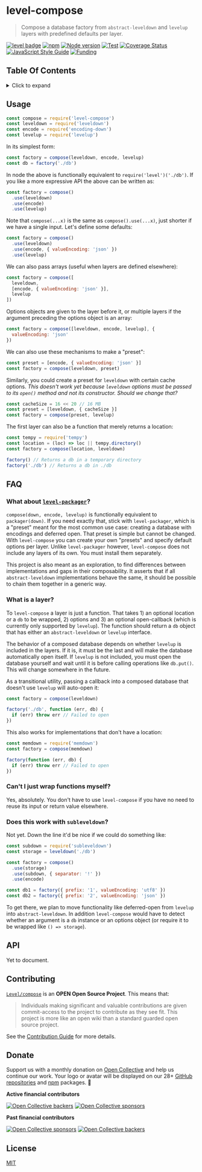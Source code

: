 # level-compose

> Compose a database factory from `abstract-leveldown` and `levelup` layers with predefined defaults per layer.

[![level badge][level-badge]](https://github.com/Level/awesome)
[![npm](https://img.shields.io/npm/v/level-compose.svg?label=&logo=npm)](https://www.npmjs.com/package/level-compose)
[![Node version](https://img.shields.io/node/v/level-compose.svg)](https://www.npmjs.com/package/level-compose)
[![Test](https://github.com/Level/compose/actions/workflows/test.yml/badge.svg)](https://github.com/Level/compose/actions/workflows/test.yml)
[![Coverage Status](https://codecov.io/gh/Level/compose/branch/master/graph/badge.svg)](https://codecov.io/gh/Level/compose)
[![JavaScript Style Guide](https://img.shields.io/badge/code_style-standard-brightgreen.svg)](https://standardjs.com)
[![Funding](https://opencollective.com/level/tiers/badge.svg?color=red)](#donate)

## Table Of Contents

<details><summary>Click to expand</summary>

- [Usage](#usage)
- [FAQ](#faq)
  - [What about `level-packager`?](#what-about-level-packager)
  - [What is a layer?](#what-is-a-layer)
  - [Can't I just wrap functions myself?](#cant-i-just-wrap-functions-myself)
  - [Does this work with `subleveldown`?](#does-this-work-with-subleveldown)
- [API](#api)
- [Contributing](#contributing)
- [Donate](#donate)
- [License](#license)

</details>

## Usage

```js
const compose = require('level-compose')
const leveldown = require('leveldown')
const encode = require('encoding-down')
const levelup = require('levelup')
```

In its simplest form:

```js
const factory = compose(leveldown, encode, levelup)
const db = factory('./db')
```

In node the above is functionally equivalent to `require('level')('./db')`. If you like a more expressive API the above can be written as:

```js
const factory = compose()
  .use(leveldown)
  .use(encode)
  .use(levelup)
```

Note that `compose(...x)` is the same as `compose().use(...x)`, just shorter if we have a single input. Let's define some defaults:

```js
const factory = compose()
  .use(leveldown)
  .use(encode, { valueEncoding: 'json' })
  .use(levelup)
```

We can also pass arrays (useful when layers are defined elsewhere):

```js
const factory = compose([
  leveldown,
  [encode, { valueEncoding: 'json' }],
  levelup
])
```

Options objects are given to the layer before it, or multiple layers if the argument preceding the options object is an array:

```js
const factory = compose([leveldown, encode, levelup], {
  valueEncoding: 'json'
})
```

We can also use these mechanisms to make a "preset":

```js
const preset = [encode, { valueEncoding: 'json' }]
const factory = compose(leveldown, preset)
```

Similarly, you could create a preset for `leveldown` with certain cache options. _This doesn't work yet because `leveldown` options must be passed to its `open()` method and not its constructor. Should we change that?_

```js
const cacheSize = 16 << 20 // 16 MB
const preset = [leveldown, { cacheSize }]
const factory = compose(preset, levelup)
```

The first layer can also be a function that merely returns a location:

```js
const tempy = require('tempy')
const location = (loc) => loc || tempy.directory()
const factory = compose(location, leveldown)

factory() // Returns a db in a temporary directory
factory('./db') // Returns a db in ./db
```

## FAQ

### What about [`level-packager`](https://github.com/Level/packager)?

`compose(down, encode, levelup)` is functionally equivalent to `packager(down)`. If you need exactly that, stick with `level-packager`, which is a "preset" meant for the most common use case: creating a database with encodings and deferred open. That preset is simple but cannot be changed. With `level-compose` you can create your own "presets" and specify default options per layer. Unlike `level-packager` however, `level-compose` does not include any layers of its own. You must install them separately.

This project is also meant as an exploration, to find differences between implementations and gaps in their composability. It asserts that if all `abstract-leveldown` implementations behave the same, it should be possible to chain them together in a generic way.

### What is a layer?

To `level-compose` a layer is just a function. That takes 1) an optional location or a `db` to be wrapped, 2) options and 3) an optional open-callback (which is currently only supported by `levelup`). The function should return a `db` object that has either an `abstract-leveldown` or `levelup` interface.

The behavior of a composed database depends on whether `levelup` is included in the layers. If it is, it must be the last and will make the database automatically open itself. If `levelup` is not included, you must open the database yourself and wait until it is before calling operations like `db.put()`. This will change somewhere in the future.

As a transitional utility, passing a callback into a composed database that doesn't use `levelup` will auto-open it:

```js
const factory = compose(leveldown)

factory('./db', function (err, db) {
  if (err) throw err // Failed to open
})
```

This also works for implementations that don't have a location:

```js
const memdown = require('memdown')
const factory = compose(memdown)

factory(function (err, db) {
  if (err) throw err // Failed to open
})
```

### Can't I just wrap functions myself?

Yes, absolutely. You don't have to use `level-compose` if you have no need to reuse its input or return value elsewhere.

### Does this work with `subleveldown`?

Not yet. Down the line it'd be nice if we could do something like:

```js
const subdown = require('subleveldown')
const storage = leveldown('./db')

const factory = compose()
  .use(storage)
  .use(subdown, { separator: '!' })
  .use(encode)

const db1 = factory({ prefix: '1', valueEncoding: 'utf8' })
const db2 = factory({ prefix: '2', valueEncoding: 'json' })
```

To get there, we plan to move functionality like deferred-open from `levelup` into `abstract-leveldown`. In addition `level-compose` would have to detect whether an argument is a `db` instance or an options object (or require it to be wrapped like `() => storage`).

## API

Yet to document.

## Contributing

[`Level/compose`](https://github.com/Level/compose) is an **OPEN Open Source Project**. This means that:

> Individuals making significant and valuable contributions are given commit-access to the project to contribute as they see fit. This project is more like an open wiki than a standard guarded open source project.

See the [Contribution Guide](https://github.com/Level/community/blob/master/CONTRIBUTING.md) for more details.

## Donate

Support us with a monthly donation on [Open Collective](https://opencollective.com/level) and help us continue our work. Your logo or avatar will be displayed on our 28+ [GitHub repositories](https://github.com/Level) and [npm](https://www.npmjs.com/) packages. 💖

**Active financial contributors**

[![Open Collective backers](https://opencollective.com/level/tiers/backer.svg?button=false)](https://opencollective.com/level) [![Open Collective sponsors](https://opencollective.com/level/tiers/sponsor.svg?button=false)](https://opencollective.com/level)

**Past financial contributors**

[![Open Collective sponsors](https://opencollective.com/level/sponsors.svg?button=false&avatarHeight=36)](https://opencollective.com/level) [![Open Collective backers](https://opencollective.com/level/backers.svg?button=false&avatarHeight=36)](https://opencollective.com/level)

## License

[MIT](LICENSE)

[level-badge]: https://leveljs.org/img/badge.svg
